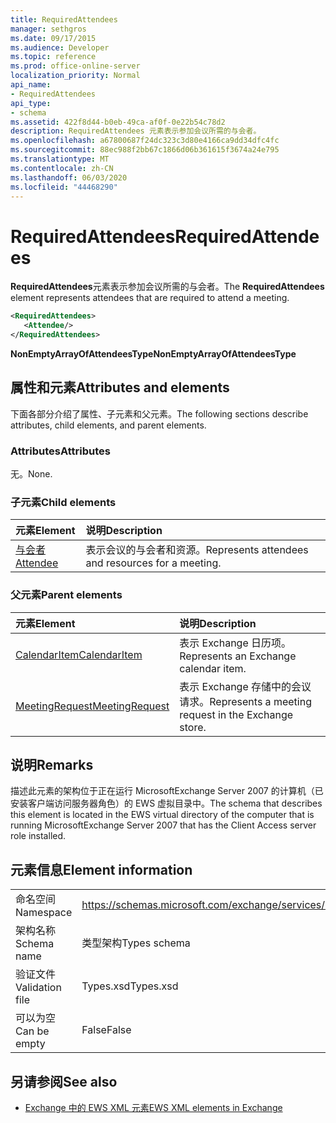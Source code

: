 ```yaml
---
title: RequiredAttendees
manager: sethgros
ms.date: 09/17/2015
ms.audience: Developer
ms.topic: reference
ms.prod: office-online-server
localization_priority: Normal
api_name:
- RequiredAttendees
api_type:
- schema
ms.assetid: 422f8d44-b0eb-49ca-af0f-0e22b54c78d2
description: RequiredAttendees 元素表示参加会议所需的与会者。
ms.openlocfilehash: a67800687f24dc323c3d80e4166ca9dd34dfc4fc
ms.sourcegitcommit: 88ec988f2bb67c1866d06b361615f3674a24e795
ms.translationtype: MT
ms.contentlocale: zh-CN
ms.lasthandoff: 06/03/2020
ms.locfileid: "44468290"
---
```

# <a name="requiredattendees"></a><span data-ttu-id="c4026-103">RequiredAttendees</span><span class="sxs-lookup"><span data-stu-id="c4026-103">RequiredAttendees</span></span>

<span data-ttu-id="c4026-104">**RequiredAttendees**元素表示参加会议所需的与会者。</span><span class="sxs-lookup"><span data-stu-id="c4026-104">The **RequiredAttendees** element represents attendees that are required to attend a meeting.</span></span> 
  
```xml
<RequiredAttendees>
   <Attendee/>
</RequiredAttendees>
```

 <span data-ttu-id="c4026-105">**NonEmptyArrayOfAttendeesType**</span><span class="sxs-lookup"><span data-stu-id="c4026-105">**NonEmptyArrayOfAttendeesType**</span></span>
## <a name="attributes-and-elements"></a><span data-ttu-id="c4026-106">属性和元素</span><span class="sxs-lookup"><span data-stu-id="c4026-106">Attributes and elements</span></span>

<span data-ttu-id="c4026-107">下面各部分介绍了属性、子元素和父元素。</span><span class="sxs-lookup"><span data-stu-id="c4026-107">The following sections describe attributes, child elements, and parent elements.</span></span>
  
### <a name="attributes"></a><span data-ttu-id="c4026-108">Attributes</span><span class="sxs-lookup"><span data-stu-id="c4026-108">Attributes</span></span>

<span data-ttu-id="c4026-109">无。</span><span class="sxs-lookup"><span data-stu-id="c4026-109">None.</span></span>
  
### <a name="child-elements"></a><span data-ttu-id="c4026-110">子元素</span><span class="sxs-lookup"><span data-stu-id="c4026-110">Child elements</span></span>

|<span data-ttu-id="c4026-111">**元素**</span><span class="sxs-lookup"><span data-stu-id="c4026-111">**Element**</span></span>|<span data-ttu-id="c4026-112">**说明**</span><span class="sxs-lookup"><span data-stu-id="c4026-112">**Description**</span></span>|
|:-----|:-----|
|[<span data-ttu-id="c4026-113">与会者</span><span class="sxs-lookup"><span data-stu-id="c4026-113">Attendee</span></span>](attendee.md) <br/> |<span data-ttu-id="c4026-114">表示会议的与会者和资源。</span><span class="sxs-lookup"><span data-stu-id="c4026-114">Represents attendees and resources for a meeting.</span></span>  <br/> |
   
### <a name="parent-elements"></a><span data-ttu-id="c4026-115">父元素</span><span class="sxs-lookup"><span data-stu-id="c4026-115">Parent elements</span></span>

|<span data-ttu-id="c4026-116">**元素**</span><span class="sxs-lookup"><span data-stu-id="c4026-116">**Element**</span></span>|<span data-ttu-id="c4026-117">**说明**</span><span class="sxs-lookup"><span data-stu-id="c4026-117">**Description**</span></span>|
|:-----|:-----|
|[<span data-ttu-id="c4026-118">CalendarItem</span><span class="sxs-lookup"><span data-stu-id="c4026-118">CalendarItem</span></span>](calendaritem.md) <br/> |<span data-ttu-id="c4026-119">表示 Exchange 日历项。</span><span class="sxs-lookup"><span data-stu-id="c4026-119">Represents an Exchange calendar item.</span></span>  <br/> |
|[<span data-ttu-id="c4026-120">MeetingRequest</span><span class="sxs-lookup"><span data-stu-id="c4026-120">MeetingRequest</span></span>](meetingrequest.md) <br/> |<span data-ttu-id="c4026-121">表示 Exchange 存储中的会议请求。</span><span class="sxs-lookup"><span data-stu-id="c4026-121">Represents a meeting request in the Exchange store.</span></span>  <br/> |
   
## <a name="remarks"></a><span data-ttu-id="c4026-122">说明</span><span class="sxs-lookup"><span data-stu-id="c4026-122">Remarks</span></span>

<span data-ttu-id="c4026-123">描述此元素的架构位于正在运行 MicrosoftExchange Server 2007 的计算机（已安装客户端访问服务器角色）的 EWS 虚拟目录中。</span><span class="sxs-lookup"><span data-stu-id="c4026-123">The schema that describes this element is located in the EWS virtual directory of the computer that is running MicrosoftExchange Server 2007 that has the Client Access server role installed.</span></span>
  
## <a name="element-information"></a><span data-ttu-id="c4026-124">元素信息</span><span class="sxs-lookup"><span data-stu-id="c4026-124">Element information</span></span>

|||
|:-----|:-----|
|<span data-ttu-id="c4026-125">命名空间</span><span class="sxs-lookup"><span data-stu-id="c4026-125">Namespace</span></span>  <br/> |https://schemas.microsoft.com/exchange/services/2006/types  <br/> |
|<span data-ttu-id="c4026-126">架构名称</span><span class="sxs-lookup"><span data-stu-id="c4026-126">Schema name</span></span>  <br/> |<span data-ttu-id="c4026-127">类型架构</span><span class="sxs-lookup"><span data-stu-id="c4026-127">Types schema</span></span>  <br/> |
|<span data-ttu-id="c4026-128">验证文件</span><span class="sxs-lookup"><span data-stu-id="c4026-128">Validation file</span></span>  <br/> |<span data-ttu-id="c4026-129">Types.xsd</span><span class="sxs-lookup"><span data-stu-id="c4026-129">Types.xsd</span></span>  <br/> |
|<span data-ttu-id="c4026-130">可以为空</span><span class="sxs-lookup"><span data-stu-id="c4026-130">Can be empty</span></span>  <br/> |<span data-ttu-id="c4026-131">False</span><span class="sxs-lookup"><span data-stu-id="c4026-131">False</span></span>  <br/> |
   
## <a name="see-also"></a><span data-ttu-id="c4026-132">另请参阅</span><span class="sxs-lookup"><span data-stu-id="c4026-132">See also</span></span>



- [<span data-ttu-id="c4026-133">Exchange 中的 EWS XML 元素</span><span class="sxs-lookup"><span data-stu-id="c4026-133">EWS XML elements in Exchange</span></span>](ews-xml-elements-in-exchange.md)

